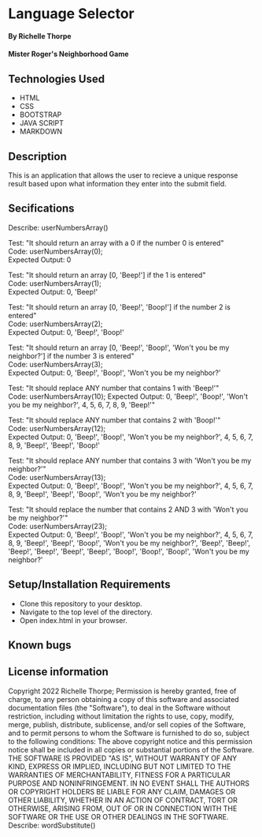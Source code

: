 # Language Selector
#### By Richelle Thorpe
#### Mister Roger's Neighborhood Game

## Technologies Used
- HTML
- CSS
- BOOTSTRAP
- JAVA SCRIPT
- MARKDOWN

## Description
This is an application that allows the user to recieve a unique response result based upon what information they enter into the submit field. 

## Secifications
Describe: userNumbersArray()

Test: "It should return an array with a 0 if the number 0 is entered" <br/>
Code: userNumbersArray(0);<br/>
Expected Output: 0<br/>

Test: "It should return an array [0, 'Beep!'] if the 1 is entered"<br/>
Code: userNumbersArray(1);<br/>
Expected Output: 0, 'Beep!'<br/>

Test: "It should return an array [0, 'Beep!', 'Boop!'] if the number 2 is entered"<br/>
Code: userNumbersArray(2);<br/>
Expected Output: 0, 'Beep!', 'Boop!'<br/>

Test: "It should return an array [0, 'Beep!', 'Boop!', 'Won't you be my neighbor?'] if the number 3 is entered"<br/>
Code: userNumbersArray(3);<br/>
Expected Output: 0, 'Beep!', 'Boop!', 'Won't you be my neighbor?'<br/>

Test: "It should replace ANY number that contains 1 with 'Beep!'"<br/>
Code: userNumbersArray(10);
Expected Output: 0, 'Beep!', 'Boop!', 'Won't you be my neighbor?', 4, 5, 6, 7, 8, 9, 'Beep!'"<br/>

Test: "It should replace ANY number that contains 2 with 'Boop!'"<br/>
Code: userNumbersArray(12);<br/>
Expected Output: 0, 'Beep!', 'Boop!', 'Won't you be my neighbor?', 4, 5, 6, 7, 8, 9, 'Beep!', 'Beep!', 'Boop!'<br/>

Test: "It should replace ANY number that contains 3 with 'Won't you be my neighbor?'"<br/>
Code: userNumbersArray(13);<br/>
Expected Output: 0, 'Beep!', 'Boop!', 'Won't you be my neighbor?', 4, 5, 6, 7, 8, 9, 'Beep!', 'Beep!', 'Boop!', 'Won't you be my neighbor?'<br/>

Test: "It should replace the number that contains 2 AND 3 with 'Won't you be my neighbor?'"<br/>
Code: userNumbersArray(23);<br/>
Expected Output: 0, 'Beep!', 'Boop!', 'Won't you be my neighbor?', 4, 5, 6, 7, 8, 9, 'Beep!', 'Beep!', 'Boop!', 'Won't you be my neighbor?', 'Beep!', 'Beep!', 'Beep!', 'Beep!', 'Beep!', 'Beep!', 'Boop!', 'Boop!', 'Boop!', 'Won't you be my neighbor?'<br/>


## Setup/Installation Requirements
- Clone this repository to your desktop.
- Navigate to the top level of the directory.
- Open index.html in your browser.

## Known bugs


## License information
Copyright 2022 Richelle Thorpe;
Permission is hereby granted, free of charge, to any person obtaining a copy of this software and associated documentation files (the "Software"), to deal in the Software without restriction, including without limitation the rights to use, copy, modify, merge, publish, distribute, sublicense, and/or sell copies of the Software, and to permit persons to whom the Software is furnished to do so, subject to the following conditions:
The above copyright notice and this permission notice shall be included in all copies or substantial portions of the Software.
THE SOFTWARE IS PROVIDED "AS IS", WITHOUT WARRANTY OF ANY KIND, EXPRESS OR IMPLIED, INCLUDING BUT NOT LIMITED TO THE WARRANTIES OF MERCHANTABILITY, FITNESS FOR A PARTICULAR PURPOSE AND NONINFRINGEMENT. IN NO EVENT SHALL THE AUTHORS OR COPYRIGHT HOLDERS BE LIABLE FOR ANY CLAIM, DAMAGES OR OTHER LIABILITY, WHETHER IN AN ACTION OF CONTRACT, TORT OR OTHERWISE, ARISING FROM, OUT OF OR IN CONNECTION WITH THE SOFTWARE OR THE USE OR OTHER DEALINGS IN THE SOFTWARE.
Describe: wordSubstitute()

